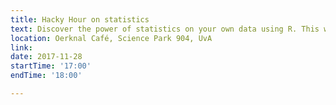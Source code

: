 ```yaml
---
title: Hacky Hour on statistics
text: Discover the power of statistics on your own data using R. This will be a BYOD (Bring Your Own Data) workshop!
location: Oerknal Café, Science Park 904, UvA
link: 
date: 2017-11-28
startTime: '17:00'
endTime: '18:00'

---
```

